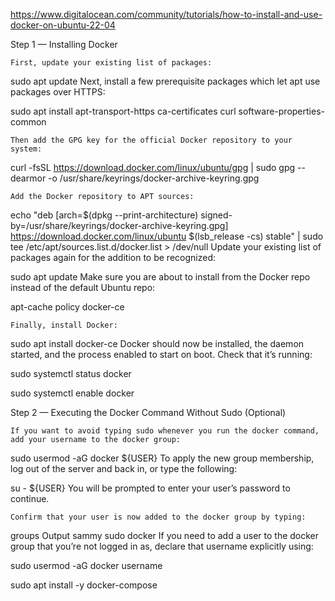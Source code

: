 https://www.digitalocean.com/community/tutorials/how-to-install-and-use-docker-on-ubuntu-22-04

Step 1 — Installing Docker

    First, update your existing list of packages:

sudo apt update
    Next, install a few prerequisite packages which let apt use packages over HTTPS:

sudo apt install apt-transport-https ca-certificates curl software-properties-common

    Then add the GPG key for the official Docker repository to your system:

curl -fsSL https://download.docker.com/linux/ubuntu/gpg | sudo gpg --dearmor -o /usr/share/keyrings/docker-archive-keyring.gpg

    Add the Docker repository to APT sources:

echo "deb [arch=$(dpkg --print-architecture) signed-by=/usr/share/keyrings/docker-archive-keyring.gpg] https://download.docker.com/linux/ubuntu $(lsb_release -cs) stable" | sudo tee /etc/apt/sources.list.d/docker.list > /dev/null
    Update your existing list of packages again for the addition to be recognized:

sudo apt update
    Make sure you are about to install from the Docker repo instead of the default Ubuntu repo:

apt-cache policy docker-ce

    Finally, install Docker:

sudo apt install docker-ce
    Docker should now be installed, the daemon started, and the process enabled to start on boot. Check that it’s running:

sudo systemctl status docker

sudo systemctl enable docker

Step 2 — Executing the Docker Command Without Sudo (Optional)

    If you want to avoid typing sudo whenever you run the docker command, add your username to the docker group:

sudo usermod -aG docker ${USER}
    To apply the new group membership, log out of the server and back in, or type the following:

su - ${USER}
    You will be prompted to enter your user’s password to continue.

    Confirm that your user is now added to the docker group by typing:

groups
Output
sammy sudo docker
If you need to add a user to the docker group that you’re not logged in as, declare that username explicitly using:

sudo usermod -aG docker username


sudo apt install -y docker-compose
